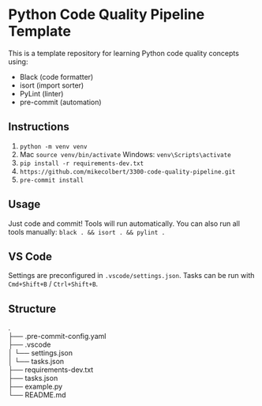 # Python Code Quality Pipeline Template

This is a template repository for learning Python code quality concepts using:

- Black (code formatter)
- isort (import sorter)
- PyLint (linter)
- pre-commit (automation)

## Instructions

1. `python -m venv venv`
2. Mac `source venv/bin/activate` Windows: `venv\Scripts\activate`
3. `pip install -r requirements-dev.txt`
4. `https://github.com/mikecolbert/3300-code-quality-pipeline.git`
5. `pre-commit install`

## Usage

Just code and commit! Tools will run automatically.
You can also run all tools manually:
`black . && isort . && pylint .`

## VS Code

Settings are preconfigured in `.vscode/settings.json`.
Tasks can be run with `Cmd+Shift+B` / `Ctrl+Shift+B`.

## Structure

.  
├── .pre-commit-config.yaml  
├── .vscode  
│      └── settings.json  
│      └── tasks.json  
├── requirements-dev.txt  
├── tasks.json  
├── example.py  
└── README.md  
